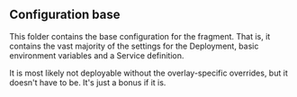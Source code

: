 ## Configuration base

This folder contains the base configuration for the
fragment. That is, it contains the vast majority of the
settings for the Deployment, basic environment variables
and a Service definition. 

It is most likely not deployable without the 
overlay-specific overrides, but it doesn't have to be.
It's just a bonus if it is.